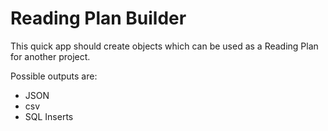 # Reading Plan Builder

This quick app should create objects which can be used as a Reading Plan for another project.

Possible outputs are:
* JSON
* csv 
* SQL Inserts